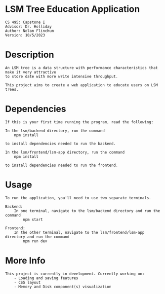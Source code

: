 # LSM Tree Education Application
    CS 495: Capstone I
    Advisor: Dr. Holliday
    Author: Nolan Flinchum
    Version: 10/5/2023

# Description
    An LSM tree is a data structure with performance characteristics that make it very attractive
    to store date with more write intensive throughput.

    This project aims to create a web application to educate users on LSM trees. 

# Dependencies
    If this is your first time running the program, read the following:

    In the lsm/backend directory, run the command
        npm install

    to install dependencies needed to run the backend.

    In the lsm/frontend/lsm-app directory, run the command
        npm install

    to install dependencies needed to run the frontend.

# Usage
    To run the application, you'll need to use two separate terminals.

    Backend:
        In one terminal, navigate to the lsm/backend directory and run the command
            npm start

    Frontend:
        In the other terminal, navigate to the lsm/frontend/lsm-app directory and run the command
            npm run dev

# More Info
    This project is currently in development. Currently working on:
        - Loading and saving features
        - CSS layout
        - Memory and Disk component(s) visualization